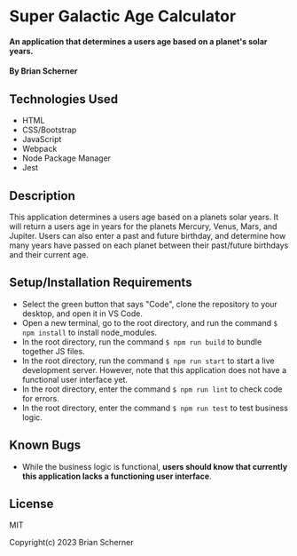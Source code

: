 # Super Galactic Age Calculator

#### An application that determines a users age based on a planet's solar years.

#### By Brian Scherner

## Technologies Used

* HTML
* CSS/Bootstrap
* JavaScript
* Webpack
* Node Package Manager
* Jest

## Description

This application determines a users age based on a planets solar years. It will return a users age in years for the planets Mercury, Venus, Mars, and Jupiter. Users can also enter a past and future birthday, and determine how many years have passed on each planet between their past/future birthdays and their current age.

## Setup/Installation Requirements

* Select the green button that says "Code", clone the repository to your desktop, and open it in VS Code.
* Open a new terminal, go to the root directory, and run the command `$ npm install` to install node_modules.
* In the root directory, run the command `$ npm run build` to bundle together JS files.
* In the root directory, run the command `$ npm run start` to start a live development server. However, note that this application does not have a functional user interface yet.
* In the root directory, enter the command `$ npm run lint` to check code for errors.
* In the root directory, enter the command `$ npm run test` to test business logic.

## Known Bugs

* While the business logic is functional, __users should know that currently this application lacks a functioning user interface__.

## License

MIT

Copyright(c) 2023 Brian Scherner